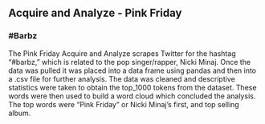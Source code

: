## Acquire and Analyze - Pink Friday 

### #Barbz

The Pink Friday Acquire and Analyze scrapes Twitter for the hashtag “#barbz,” which is related to the pop singer/rapper, Nicki Minaj. Once the data was pulled it was placed into a data frame using pandas and then into a .csv file for further analysis. The data was cleaned and descriptive statistics were taken to obtain the top_1000 tokens from the dataset. These words were then used to build a word cloud which concluded the analysis. The top words were “Pink Friday” or Nicki Minaj’s first, and top selling album.
